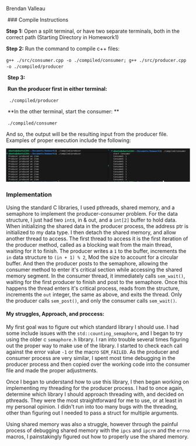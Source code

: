 Brendan Valleau

  
  
  

 ### Compile Instructions

  

**Step 1:** Open a split terminal, or have two separate terminals, both in the correct path (Starting Directory in Homework1)

  

**Step 2:** Run the command to compile c++ files:

`g++ ./src/consumer.cpp -o ./compiled/consumer; g++ ./src/producer.cpp -o ./compiled/producer`

 **Step 3:**

 **Run the producer first in either terminal:**

  `./compiled/producer`

 **In the other terminal, start the consumer: **

 `./compiled/consumer`

  

And so, the output will be the resulting input from the producer file. Examples of proper execution include the following:

  

![Example](./files/image.png)

  

### Implementation

Using the standard C libraries, I used pthreads, shared memory, and a semaphore to implement the producer-consumer problem. For the data structure, I just had two `int`s, in & out, and a `int[2]` buffer to hold data. When initializing the shared data in the producer process, the address ptr is initialized to my data type.  I then detach the shared memory, and allow another thread to access. The first thread to access it is the first iteration of the producer method, called as a blocking wait from the main thread, waiting for it to finish. The producer writes a `1` to the buffer, increments the `in` data structure to `(in + 1) % 2`, Mod the size to account for a circular buffer.  And then the producer posts to the semaphore, allowing the consumer method to enter it's critical section while accessing the shared memory segment. In the consumer thread, it immediately calls `sem_wait()`,  waiting for the first producer to finish and post to the semaphore. Once this happens the thread enters it's critical process, reads from the structure, increments the `out` integer, the same as above, and exits the thread. Only the producer calls `sem_post()`, and only the consumer calls `sem_wait()`.

#### My struggles, Approach, and proccess:
My first goal was to figure out which standard library I should use. I had some include issues with the `std::counting_semaphore`, and I began to try using the older c `semaphore.h` library. I ran into trouble several times figuring out the proper way to make use of the library. I started to check each call against the error value `-1` or the macro `SEM_FAILED`.  As the producer and consumer process are very similar, I spent most time debugging in the producer process and then copied over the working code into the consumer file and made the proper adjustments. 

Once I began to understand how to use this library, I then began working on implementing my threading for the producer process. I had to once again, determine which library I should approach threading with, and decided on pthreads. They were the most straightforward for me to use, or at least in my personal opinion. I didn't run into too many bugs with the threading, other than figuring out I needed to pass a struct for multiple arguments. 

Using shared memory was also a struggle, however through the painful process of debugging shared memory with the `ipcs` and `ipcrm` and the `errno` macros, I painstakingly figured out how to properly use the shared memory.